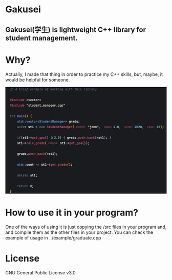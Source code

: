 # Gakusei
## Gakusei(学生) is lightweight C++ library for student management.

# Why?
Actually, I made that thing in order to practice my C++ skills, but, maybe, it would be helpful for someone.

![Usage example](https://raw.githubusercontent.com/Gibsol/Gakusei/main/imgs/usage.png)

# How to use it in your program?
One of the ways of using it is just copying the /src files in your program and, and compile them as the other files in your project. You can check the example of usage in ../example/graduate.cpp

# License
GNU General Public License v3.0.
